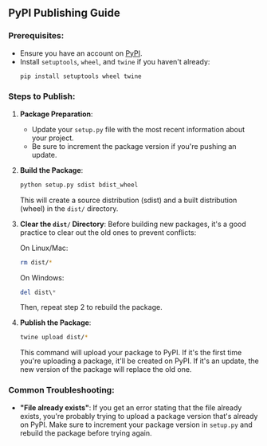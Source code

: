 ## PyPI Publishing Guide

### Prerequisites:

- Ensure you have an account on [PyPI](https://pypi.org/).
- Install `setuptools`, `wheel`, and `twine` if you haven't already:
  ```bash
  pip install setuptools wheel twine
  ```

### Steps to Publish:

1. **Package Preparation**:
    - Update your `setup.py` file with the most recent information about your project.
    - Be sure to increment the package version if you're pushing an update.

2. **Build the Package**:
    ```bash
    python setup.py sdist bdist_wheel
    ```

    This will create a source distribution (sdist) and a built distribution (wheel) in the `dist/` directory.

3. **Clear the `dist/` Directory**:
    Before building new packages, it's a good practice to clear out the old ones to prevent conflicts:

    On Linux/Mac:
    ```bash
    rm dist/*
    ```

    On Windows:
    ```powershell
    del dist\*
    ```

    Then, repeat step 2 to rebuild the package.

4. **Publish the Package**:
    ```bash
    twine upload dist/*
    ```

    This command will upload your package to PyPI. If it's the first time you're uploading a package, it'll be created on PyPI. If it's an update, the new version of the package will replace the old one.

### Common Troubleshooting:

- **"File already exists"**:
  If you get an error stating that the file already exists, you're probably trying to upload a package version that's already on PyPI. Make sure to increment your package version in `setup.py` and rebuild the package before trying again.